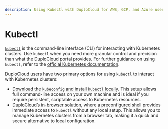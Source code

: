 ```yaml
---
description: Using Kubectl with DuploCloud for AWS, GCP, and Azure users
---
```


# Kubectl

[`kubectl`](https://kubernetes.io/docs/reference/kubectl/) is the command-line interface (CLI) for interacting with Kubernetes clusters. Use `kubectl` when you need more granular control and precision than what the DuploCloud portal provides. For further guidance on using `kubectl`, refer to the [official Kubernetes documentation](https://kubernetes.io/docs/reference/kubectl/).

DuploCloud users have two primary options for using `kubectl` to interact with Kubernetes clusters:&#x20;

* [Download the `kubeconfig` and install `kubectl` locally](kubectl-setup/). This setup allows full command-line access on your own machine and is ideal if you require persistent, scriptable access to Kubernetes resources.
* [DuploCloud’s in-browser solution](kubectl-shell/), where a preconfigured shell provides immediate access to `kubectl` without any local setup. This allows you to manage Kubernetes clusters from a browser tab, making it a quick and secure alternative to local configuration.
